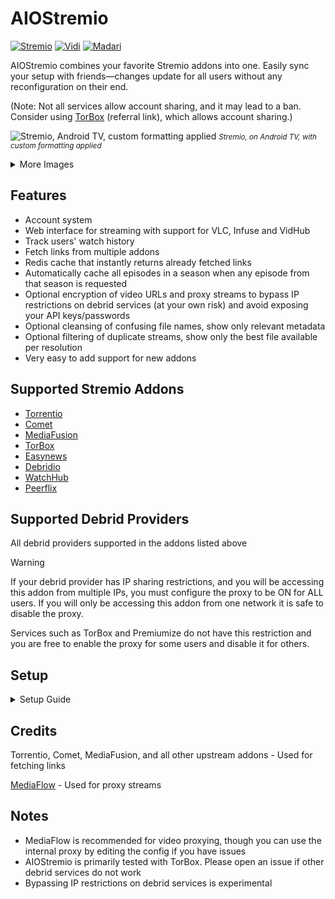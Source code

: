 # AIOStremio


[![Stremio](https://img.shields.io/badge/Stremio-mediumpurple)](https://stremio.com/)
[![Vidi](https://img.shields.io/badge/Vidi-black)](https://vidi.plomo.se/)
[![Madari](https://img.shields.io/badge/Madari-red)](https://downloads.madari.media/)

AIOStremio combines your favorite Stremio addons into one. Easily sync your setup with friends—changes update for all users without any reconfiguration on their end.

(Note: Not all services allow account sharing, and it may lead to a ban. Consider using [TorBox](https://torbox.app/subscription?referral=ff681eb2-ca00-47dc-a48d-1a8c6587679b) (referral link), which allows account sharing.)

![Stremio, Android TV, custom formatting applied](https://i.ibb.co/fxgjs5D/simple-on-bestpres-on.png)
<small>*Stremio, on Android TV, with custom formatting applied*</small>

<details>
<summary>More Images</summary>

|                           |         |
|------------------------------------|--------------------|
| <img src="https://i.postimg.cc/2YgCXJ5Y/IMG-3880.png" width="300"> | *Homepage*          |
| <img src="https://i.postimg.cc/npGZrhGV/IMG-3881.png" width="300"> | *Streaming Interface* |
| <img src="https://i.postimg.cc/Yt27WBd6/IMG-3884.png" width="300"> | *Title View*        |
| <img src="https://i.postimg.cc/6tXtBvR1/IMG-3885.png" width="300"> | *Results*           |
| <img src="https://i.postimg.cc/jKNRVXW7/IMG-3883.png" width="300"> | *User Settings*     |
| <img src="https://i.postimg.cc/1yDWs8GM/IMG-3887.png" width="300"> | *Admin Settings*    |


</details>


## Features
- Account system
- Web interface for streaming with support for VLC, Infuse and VidHub
- Track users' watch history
- Fetch links from multiple addons
- Redis cache that instantly returns already fetched links
- Automatically cache all episodes in a season when any episode from that season is requested
- Optional encryption of video URLs and proxy streams to bypass IP restrictions on debrid services (at your own risk) and avoid exposing your API keys/passwords
- Optional cleansing of confusing file names, show only relevant metadata
- Optional filtering of duplicate streams, show only the best file available per resolution
- Very easy to add support for new addons

## Supported Stremio Addons
- [Torrentio](https://torrentio.strem.fun/)
- [Comet](https://comet.elfhosted.com/)
- [MediaFusion](https://mediafusion.elfhosted.com/)
- [TorBox](https://torbox.app/)
- [Easynews](https://ea627ddf0ee7-easynews.baby-beamup.club/)
- [Debridio](https://debridio.adobotec.com/)
- [WatchHub](https://watchhub.stkc.win/)
- [Peerflix](https://config.peerflix.mov/)

## Supported Debrid Providers
All debrid providers supported in the addons listed above

> [!WARNING]
> If your debrid provider has IP sharing restrictions, and you will be accessing this addon from multiple IPs, you must configure the proxy to be ON for ALL users. If you will only be accessing this addon from one network it is safe to disable the proxy.
>
> Services such as TorBox and Premiumize do not have this restriction and you are free to enable the proxy for some users and disable it for others.

## Setup
<details>
<summary>Setup Guide</summary>

Requirements:

- Docker
- Reverse proxy (https://caddyserver.com/docs/quick-starts/reverse-proxy)

1. Clone the repo: `git clone https://github.com/Borega/AIOStremio.git`
2. Copy and rename .env.example to .env and fill out the required fields:

Create an admin account that will be used to add new users and toggle proxy streams:
```
ADMIN_USERNAME=
ADMIN_PASSWORD=
```
If you are using MediaFlow, or not using the proxy at all, this can be left blank. If using the built-in proxy, run `python3 gen_key.py` and add the key:
```
ENCRYPTION_KEY=
```
If you are proxying streams with MediaFlow, generate a secure password to prevent unauthorized access:
```
MEDIAFLOW_API_KEY=
```
When set to true, MediaFlow will log detailed proxied stream info:
```
MEDIAFLOW_STREAMING_PROGRESS=true
```
Your Real-Debrid/Premiumize/TorBox/etc. API key. If you are only using EasyNews, this can be left blank:
```
DEBRID_API_KEY=
```
Generate a MediaFusion manifest at https://mediafusion.elfhosted.com/, then copy the string of random characters between `https://mediafusion.elfhosted.com/` and `/manifest.json`. If you do not want to use MediaFusion, leave this field blank:
```
MEDIAFUSION_OPTIONS=
```
Your EasyNews username and password. If you are only using a debrid service, this can be left blank:
```
EASYNEWS_USERNAME=
EASYNEWS_PASSWORD=
```
Generate a secure password for the Redis cache. Host and port should be left as default when using Docker:
```
REDIS_HOST=debridproxy_redis
REDIS_PORT=6379
REDIS_PASSWORD=
```

3. Copy and rename config.json.example to config.json and fill out the required fields:

If using a debrid service, specify it here:
```
"debrid_service": "torbox",
```
If you want to use different debrid services for different addons, specify them here, otherwise leave blank:
```
"addon_config": {
    "torrentio": {
        "debrid_service": "",
        "debrid_api_key": ""
    },
    "comet": {
        "base_url": "https://comet.elfhosted.com",
        "debrid_service": "",
        "debrid_api_key": ""
    },
    "debridio": {
        "debrid_service": "easydebrid",
        "debrid_api_key": ""
    },
    "peerflix": {
        "debrid_service": "",
        "debrid_api_key": ""
    }
},
```
The domain where the addon will be accessible:
```
"addon_url": "https://debridproxy.your-domain.com",
```
The domain used when generating links, leave as default unless using another instance (ElfHosted, etc.):
```
"mediaflow_url": "http://debridproxy_mediaflow:8888",
```
The domain returned in the generated links, set this to your domain:
```
"external_mediaflow_url": "https://mediaflow.your-domain.com",
```
When disabled, the addon will use the built-in proxy streaming. Unless you experience issues with MediaFlow, leave this set to true:
```
"mediaflow_enabled": true,
```
How long in seconds fetched links will be cached:
```
"cache_ttl_seconds": 604800,
```
Advanced built-in proxy options. Does not affect MediaFlow. Leave this as default unless the built-in proxy has issues:
```
"buffer_size_mb": 256,
"chunk_size_mb": 4,
```

3. Configure your reverse proxy. If you are using Caddy in Docker, this Caddyfile should work:
```
aiostremio.your-domain.com {
    reverse_proxy debridproxy:8469
}
 
mediaflow.your-domain.com {
    reverse_proxy debridproxy_mediaflow:8888
}
```

4. Run `docker compose up -d` to start the addon.

5. Navigate to aiostremio.your-domain.com/admin to add a user

6. Navigate to aiostremio.your-domain.com/ to generate a manifest

7. Add the generated URL to Stremio/Vidi/etc. and start watching
</details>

## Credits
Torrentio, Comet, MediaFusion, and all other upstream addons - Used for fetching links

[MediaFlow](https://github.com/mhdzumair/mediaflow-proxy) - Used for proxy streams

## Notes
- MediaFlow is recommended for video proxying, though you can use the internal proxy by editing the config if you have issues
- AIOStremio is primarily tested with TorBox. Please open an issue if other debrid services do not work
- Bypassing IP restrictions on debrid services is experimental
